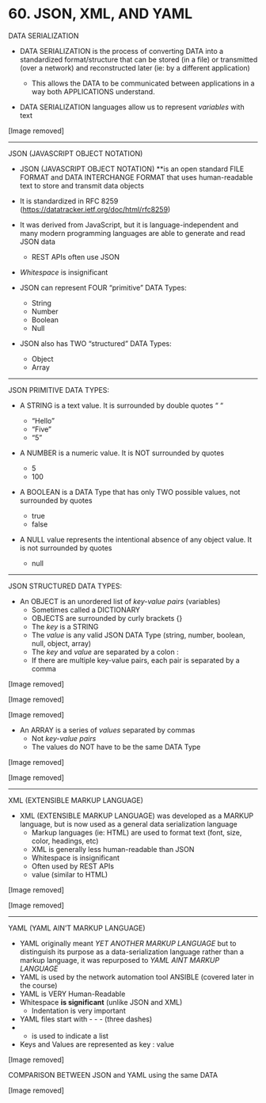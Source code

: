 # 60. JSON, XML, AND YAML

DATA SERIALIZATION

- DATA SERIALIZATION is the process of converting DATA into a standardized format/structure that can be stored (in a file) or transmitted (over a network) and reconstructed later (ie: by a different application)
    - This allows the DATA to be communicated between applications in a way both APPLICATIONS understand.

- DATA SERIALIZATION languages allow us to represent *variables* with text

[Image removed]

---

JSON (JAVASCRIPT OBJECT NOTATION)

- JSON (JAVASCRIPT OBJECT NOTATION) **is an open standard FILE FORMAT and DATA INTERCHANGE FORMAT that uses human-readable text to store and transmit data objects

- It is standardized in RFC 8259 (https://datatracker.ietf.org/doc/html/rfc8259)
- It was derived from JavaScript, but it is language-independent and many modern programming languages are able to generate and read JSON data
    - REST APIs often use JSON
- *Whitespace* is insignificant

- JSON can represent FOUR “primitive” DATA Types:
    - String
    - Number
    - Boolean
    - Null

- JSON also has TWO “structured” DATA Types:
    - Object
    - Array

---

JSON PRIMITIVE DATA TYPES:

- A STRING is a text value. It is surrounded by double quotes “ “
    - “Hello”
    - “Five”
    - “5”

- A NUMBER is a numeric value. It is NOT surrounded by quotes
    - 5
    - 100
    
- A BOOLEAN is a DATA Type that has only TWO possible values, not surrounded by quotes
    - true
    - false

- A NULL value represents the intentional absence of any object value. It is not surrounded by quotes
    - null

---

JSON STRUCTURED DATA TYPES:

- An OBJECT is an unordered list of *key-value pairs* (variables)
    - Sometimes called a DICTIONARY
    - OBJECTS are surrounded by curly brackets {}
    - The *key* is a STRING
    - The *value* is any valid JSON DATA Type (string, number, boolean, null, object, array)
    - The *key* and *value* are separated by a colon :
    - If there are multiple key-value pairs, each pair is separated by a comma

[Image removed]

[Image removed]

[Image removed]

- An ARRAY is a series of *values* separated by commas
    - Not *key-value pairs*
    - The values do NOT have to be the same DATA Type

[Image removed]

[Image removed]

---

XML (EXTENSIBLE MARKUP LANGUAGE)

- XML (EXTENSIBLE MARKUP LANGUAGE) was developed as a MARKUP language, but is now used as a general data serialization language
    - Markup languages (ie: HTML) are used to format text (font, size, color, headings, etc)
    - XML is generally less human-readable than JSON
    - Whitespace is insignificant
    - Often used by REST APIs
    - <key> value </key> (similar to HTML)

[Image removed]

[Image removed]

---

YAML (YAML AIN’T MARKUP LANGUAGE)

- YAML originally meant *YET ANOTHER MARKUP LANGUAGE* but to distinguish its purpose as a data-serialization language rather than a markup language, it was repurposed to *YAML AINT MARKUP LANGUAGE*
- YAML is used by the network automation tool ANSIBLE (covered later in the course)
- YAML is VERY Human-Readable
- Whitespace **is significant** (unlike JSON and XML)
    - Indentation is very important
- YAML files start with - - - (three dashes)
- - is used to indicate a list
- Keys and Values are represented as key : value

[Image removed]

COMPARISON BETWEEN JSON and YAML using the same DATA

[Image removed]
